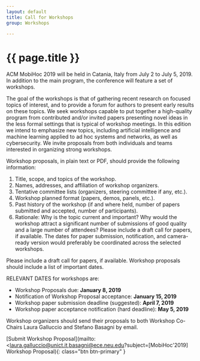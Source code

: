```yaml
---
layout: default
title: Call for Workshops
group: Workshops

---
```


# {{ page.title }}


ACM MobiHoc 2019 will be held in Catania, Italy from July 2 to July 5, 2019. In addition to the main program, the conference will feature a set of workshops.


The goal of the workshops is that of gathering recent research on focused topics of interest, and to provide a forum for authors to present early results on these topics. We seek workshops capable to put together a high-quality program from contributed and/or invited papers presenting novel ideas in the less formal settings that is typical of workshop meetings. In this edition we intend to emphasize new topics, including artificial intelligence and machine learning applied to ad hoc systems and networks, as well as cybersecurity. We invite proposals from both individuals and teams interested in organizing strong workshops.

Workshop proposals, in plain text or PDF, should provide the following information:
1. Title, scope, and topics of the workshop.
2. Names, addresses, and affiliation of workshop organizers.
3. Tentative committee lists (organizers, steering committee if any, etc.).
4. Workshop planned format (papers, demos, panels, etc.).
5. Past history of the workshop (if and where held, number of papers submitted and
accepted, number of participants).
6. Rationale: Why is the topic current and important? Why would the workshop attract a significant number of submissions of good quality and a large number of
attendees? Please include a draft call for papers, if available. The dates for paper submission, notification, and camera-ready version would preferably be coordinated across the selected workshops.

Please include a draft call for papers, if available. Workshop proposals should include a list of important dates.

RELEVANT DATES for workshops are:
- Workshop Proposals due: **January 8, 2019**
- Notification of Workshop Proposal acceptance: **January 15, 2019**
- Workshop paper submission deadline (suggested): **April 7, 2019**
- Workshop paper acceptance notification (hard deadline): **May 5, 2019**

Workshop organizers should send their proposals to both Workshop Co-Chairs Laura Galluccio and Stefano Basagni by email.

[Submit Workshop Proposal](mailto:<laura.galluccio@unict.it,basagni@ece.neu.edu?subject=[MobiHoc'2019] Workshop Proposal){: class="btn btn-primary" }
